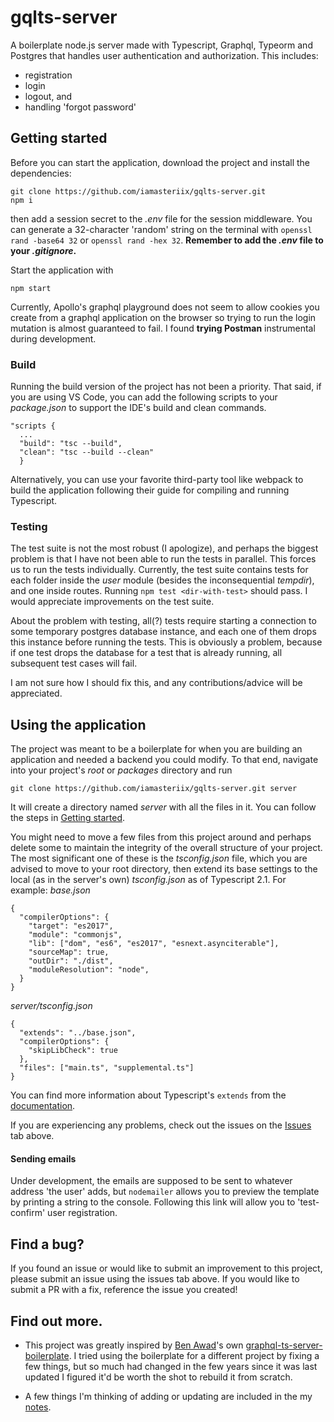 # gqlts-server

A boilerplate node.js server made with Typescript, Graphql, Typeorm and Postgres that handles user authentication and 
authorization. This includes:
- registration
- login
- logout, and
- handling 'forgot password'



## Getting started

Before you can start the application, download the project and install the dependencies:
```
git clone https://github.com/iamasteriix/gqlts-server.git
npm i
```
then add a session secret to the *.env* file for the session middleware. You can generate a 32-character 'random' string on the
terminal with `openssl rand -base64 32` or `openssl rand -hex 32`.
**Remember to add the *.env* file to your *.gitignore*.**

Start the application with
```
npm start
```

Currently, Apollo's graphql playground does not seem to allow cookies you create from a graphql application on the browser so 
trying to run the login mutation is almost guaranteed to fail. I found **trying Postman** instrumental during development.


### Build

Running the build version of the project has not been a priority. That said, if you are using VS Code, you can add the following
scripts to your *package.json* to support the IDE's build and clean commands.
```
"scripts {
  ...
  "build": "tsc --build",
  "clean": "tsc --build --clean"
  }
```
Alternatively, you can use your favorite third-party tool like webpack to build the application following their guide for 
compiling and running Typescript.


### Testing

The test suite is not the most robust (I apologize), and perhaps the biggest problem is that I have not been able to run the 
tests in parallel. This forces us to run the tests individually. Currently, the test suite contains tests for each folder inside
the *user* module (besides the inconsequential *tempdir*), and one inside routes. Running `npm test <dir-with-test>` should pass.
I would appreciate improvements on the test suite.

About the problem with testing, all(?) tests require starting a connection to some temporary postgres database instance, and each
one of them drops this instance before running the tests. This is obviously a problem, because if one test drops the database for
a test that is already running, all subsequent test cases will fail.

I am not sure how I should fix this, and any contributions/advice will be appreciated.




## Using the application

The project was meant to be a boilerplate for when you are building an application and needed a backend you could modify. To that
end, navigate into your project's *root* or *packages* directory and run
```
git clone https://github.com/iamasteriix/gqlts-server.git server
```
It will create a directory named *server* with all the files in it. You can follow the steps in
[Getting started](https://github.com/iamasteriix/gqlts-server/blob/main/README.md#getting-started).

You might need to move a few files from this project around and perhaps delete some to maintain the integrity of the overall
structure of your project. The most significant one of these is the *tsconfig.json* file, which you are advised to move to your
root directory, then extend its base settings to the local (as in the server's own) *tsconfig.json* as of Typescript 2.1. For
example:
*base.json*
```
{
  "compilerOptions": {
    "target": "es2017",
    "module": "commonjs",
    "lib": ["dom", "es6", "es2017", "esnext.asynciterable"],
    "sourceMap": true,
    "outDir": "./dist",
    "moduleResolution": "node",
  }
}
```

*server/tsconfig.json*
```
{
  "extends": "../base.json",
  "compilerOptions": {
    "skipLibCheck": true
  },
  "files": ["main.ts", "supplemental.ts"]
}
```
You can find more information about Typescript's `extends` from the
[documentation](https://www.typescriptlang.org/tsconfig/extends.html).

If you are experiencing any problems, check out the issues on the [Issues](https://github.com/iamasteriix/gqlts-server/issues)
tab above.

#### Sending emails

Under development, the emails are supposed to be sent to whatever address 'the user' adds, but `nodemailer` allows you to preview
the template by printing a string to the console. Following this link will allow you to 'test-confirm' user registration.




## Find a bug?

If you found an issue or would like to submit an improvement to this project, please submit an issue using the issues tab above.
If you would like to submit a PR with a fix, reference the issue you created!




## Find out more.

- This project was greatly inspired by [Ben Awad](https://www.youtube.com/c/BenAwad97)'s own 
[graphql-ts-server-boilerplate](https://github.com/benawad/graphql-ts-server-boilerplate/). I tried using the boilerplate for a
different project by fixing a few things, but so much had changed in the few years since it was last updated I figured it'd be
worth the shot to rebuild it from scratch.

- A few things I'm thinking of adding or updating are included in the my
[notes](https://github.com/iamasteriix/gqlts-server/blob/main/notes.md).